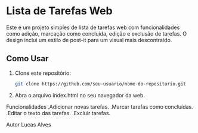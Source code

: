 # Lista de Tarefas Web

Este é um projeto simples de lista de tarefas web com funcionalidades como adição, marcação como concluída, edição e exclusão de tarefas. O design inclui um estilo de post-it para um visual mais descontraído.

## Como Usar

1. Clone este repositório:

   ```bash
   git clone https://github.com/seu-usuario/nome-do-repositorio.git

2. Abra o arquivo index.html no seu navegador da web.

Funcionalidades
  .Adicionar novas tarefas.
  .Marcar tarefas como concluídas.
  .Editar o texto das tarefas.
  .Excluir tarefas.

Autor
Lucas Alves
